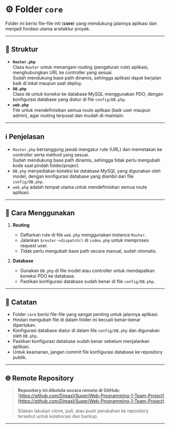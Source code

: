 # ⚙️ Folder `core`

Folder ini berisi file-file inti (**core**) yang mendukung jalannya aplikasi dan menjadi fondasi utama arsitektur proyek.

---

## 📁 Struktur

- **`Router.php`**  
  Class `Router` untuk menangani routing (pengaturan rute) aplikasi, menghubungkan URL ke controller yang sesuai.  
  Sudah mendukung base path dinamis, sehingga aplikasi dapat berjalan baik di lokal maupun saat deploy.
- **`DB.php`**  
  Class `DB` untuk koneksi ke database MySQL menggunakan PDO, dengan konfigurasi database yang diatur di file `config/DB.php`.
- **`web.php`**  
  File untuk mendefinisikan semua route aplikasi (baik user maupun admin), agar routing terpusat dan mudah di-maintain.

---

## ℹ️ Penjelasan

- `Router.php` bertanggung jawab mengatur rute (URL) dan memetakan ke controller serta method yang sesuai.  
  Sudah mendukung base path dinamis, sehingga tidak perlu mengubah kode saat pindah folder/project.
- `DB.php` menyediakan koneksi ke database MySQL yang digunakan oleh model, dengan konfigurasi database yang diambil dari file `config/DB.php`.
- `web.php` adalah tempat utama untuk mendefinisikan semua route aplikasi.

---

## 🚀 Cara Menggunakan

1. **Routing**  
   - Daftarkan rute di file `web.php` menggunakan instance `Router`.
   - Jalankan `$router->dispatch()` di `index.php` untuk memproses request user.
   - Tidak perlu mengubah base path secara manual, sudah otomatis.

2. **Database**  
   - Gunakan `DB.php` di file model atau controller untuk mendapatkan koneksi PDO ke database.
   - Pastikan konfigurasi database sudah benar di file `config/DB.php`.

---

## 📝 Catatan

- Folder `core` berisi file-file yang sangat penting untuk jalannya aplikasi.
- Hindari mengubah file di dalam folder ini kecuali benar-benar diperlukan.
- Konfigurasi database diatur di dalam file `config/DB.php` dan digunakan oleh `DB.php`.
- Pastikan konfigurasi database sudah benar sebelum menjalankan aplikasi.
- Untuk keamanan, jangan commit file konfigurasi database ke repository publik.

---

## 🌐 Remote Repository

> **Repository ini dikelola secara remote di GitHub:**  
> [https://github.com/DimasVSuper/Web-Programming-1-Team-Project](https://github.com/DimasVSuper/Web-Programming-1-Team-Project)
>
> Silakan lakukan clone, pull, atau push perubahan ke repository tersebut untuk kolaborasi dan backup.

---